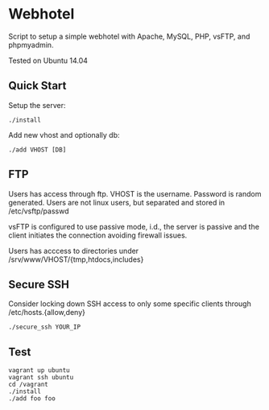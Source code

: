 # Webhotel

Script to setup a simple webhotel with Apache, MySQL, PHP, vsFTP, and phpmyadmin.

Tested on Ubuntu 14.04

## Quick Start

Setup the server:

```
./install 
```

Add new vhost and optionally db:

```
./add VHOST [DB]
```

## FTP

Users has access through ftp. VHOST is the username. Password is random generated. Users are not linux users, but separated and stored in /etc/vsftp/passwd

vsFTP is configured to use passive mode, i.d., the server is passive and the client initiates the connection avoiding firewall issues. 

Users has acccess to directories under /srv/www/VHOST/{tmp,htdocs,includes}

## Secure SSH

Consider locking down SSH access to only some specific clients through
/etc/hosts.{allow,deny}

```
./secure_ssh YOUR_IP
```

## Test

```
vagrant up ubuntu
vagrant ssh ubuntu
cd /vagrant
./install
./add foo foo
```
